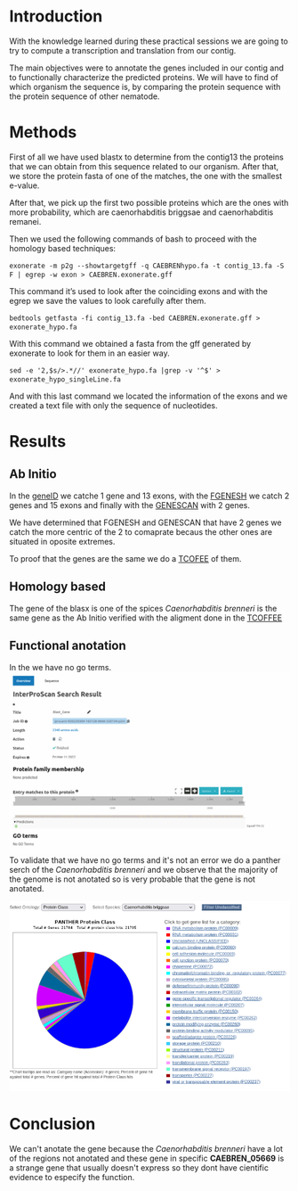 
# Introduction

With the knowledge learned during these practical sessions we are going to try to compute a transcription and translation from our contig. 

The main objectives were to annotate the genes included in our contig and to functionally characterize the predicted proteins. We will have to find of which organism the sequence is, by comparing the protein sequence with the protein sequence of other nematode. 
# Methods

First of all we have used blastx to determine from the contig13 the proteins that we can obtain from this sequence related to our organism. After that, we store the protein fasta of one of the matches, the one with the smallest e-value.                    

After that, we pick up the first two possible proteins which are the ones with more probability, which are caenorhabditis briggsae and caenorhabditis remanei.

Then we used the following commands of bash to proceed with the homology based techniques:
~~~
exonerate -m p2g --showtargetgff -q CAEBRENhypo.fa -t contig_13.fa -S F | egrep -w exon > CAEBREN.exonerate.gff
~~~
This command it’s used to look after the coinciding exons and with the egrep we save the values to look carefully after them.
~~~
bedtools getfasta -fi contig_13.fa -bed CAEBREN.exonerate.gff > exonerate_hypo.fa
~~~
With this command we obtained a fasta from the gff generated by exonerate to look for them in an easier way.
~~~
sed -e '2,$s/>.*//' exonerate_hypo.fa |grep -v '^$' > exonerate_hypo_singleLine.fa
~~~
And with this last command we located the information of the exons and we created a text file with only the sequence of nucleotides.

# Results
## Ab Initio
In the [geneID](abInitio/genes/geneIdGene1.fa) we catche 1 gene and 13 exons, with the [FGENESH](anInitio/FGENESH.fa) we catch 2 genes and 15 exons and finally with the [GENESCAN](abInitio/GENESCAN.fa) with 2 genes.

We have determined that FGENESH and GENESCAN that have 2 genes we catch the more centric of the 2 to comaprate becaus the other ones are situated in oposite extremes.

To proof that the genes are the same we do a [TCOFEE](abInitio/TCOFFEE/analysis2.png) of them.

## Homology based
The gene of the blasx is one of the spices *Caenorhabditis brenneri* is the same gene as the Ab Initio verified with the aligment done in the [TCOFFEE](abInitio/TCOFFEE/analisis3.png)

## Functional anotation
In the  we have no go terms.
![iprscan](iprscan/iprscan_analysis.png)
To validate that we have no go terms and it's not an error we do a panther serch of the *Caenorhabditis brenneri* and we observe that the majority of the genome is not anotated so is very probable that the gene is not anotated.

![panther](iprscan/pantherCaebren.png)

# Conclusion
We can't anotate the gene because the *Caenorhabditis brenneri* have a lot of the regions not anotated and these gene in specific **CAEBREN_05669** is a strange gene that usually doesn't express so they dont have cientific evidence to especify the function. 